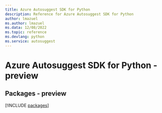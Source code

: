 ```yaml
---
title: Azure Autosuggest SDK for Python
description: Reference for Azure Autosuggest SDK for Python
author: lmazuel
ms.author: lmazuel
ms.data: 12/08/2022
ms.topic: reference
ms.devlang: python
ms.service: autosuggest
---
```

# Azure Autosuggest SDK for Python - preview
## Packages - preview
[!INCLUDE [packages](autosuggest-index.md)]